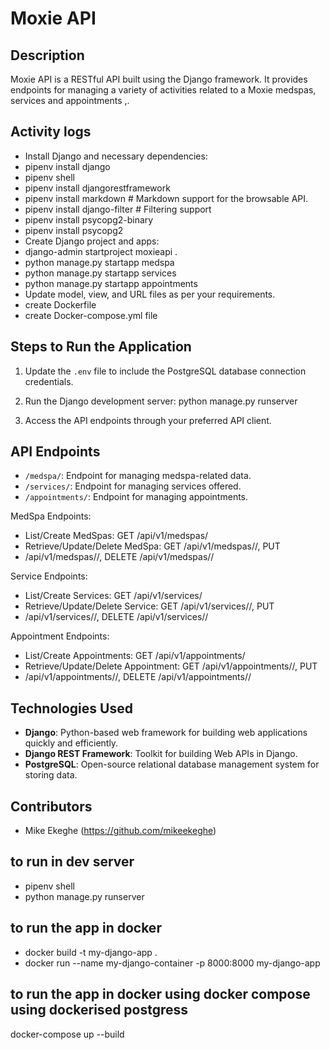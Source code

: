 # Moxie API

## Description

Moxie API is a RESTful API built using the Django framework. It provides endpoints for managing a variety of activities related to a Moxie medspas, services and appointments
,.

## Activity logs
- Install Django and necessary dependencies:
- pipenv install django
- pipenv shell
- pipenv install djangorestframework
- pipenv install markdown # Markdown support for the browsable API.
- pipenv install django-filter # Filtering support
- pipenv install psycopg2-binary
- pipenv install psycopg2
- Create Django project and apps:
- django-admin startproject moxieapi .
- python manage.py startapp medspa
- python manage.py startapp services
- python manage.py startapp appointments
- Update model, view, and URL files as per your requirements.
- create Dockerfile
- create Docker-compose.yml file

## Steps to Run the Application

1. Update the `.env` file to include the PostgreSQL database connection credentials.
2. Run the Django development server:
python manage.py runserver

3. Access the API endpoints through your preferred API client.

## API Endpoints

- `/medspa/`: Endpoint for managing medspa-related data.
- `/services/`: Endpoint for managing services offered.
- `/appointments/`: Endpoint for managing appointments.

MedSpa Endpoints:
- List/Create MedSpas: GET /api/v1/medspas/
- Retrieve/Update/Delete MedSpa: GET /api/v1/medspas/<id>/, PUT 
- /api/v1/medspas/<id>/, DELETE /api/v1/medspas/<id>/

Service Endpoints:
- List/Create Services: GET /api/v1/services/
- Retrieve/Update/Delete Service: GET /api/v1/services/<id>/, PUT 
- /api/v1/services/<id>/, DELETE /api/v1/services/<id>/

Appointment Endpoints:
- List/Create Appointments: GET /api/v1/appointments/
- Retrieve/Update/Delete Appointment: GET /api/v1/appointments/<id>/, PUT 
- /api/v1/appointments/<id>/, DELETE /api/v1/appointments/<id>/

## Technologies Used

- **Django**: Python-based web framework for building web applications quickly and efficiently.
- **Django REST Framework**: Toolkit for building Web APIs in Django.
- **PostgreSQL**: Open-source relational database management system for storing data.

## Contributors

- Mike Ekeghe (https://github.com/mikeekeghe)

## to run in dev server
- pipenv shell
- python manage.py runserver

## to run the app in docker
- docker build -t my-django-app .
- docker run --name my-django-container -p 8000:8000 my-django-app

## to run the app in docker using docker compose using dockerised postgress
docker-compose up --build

